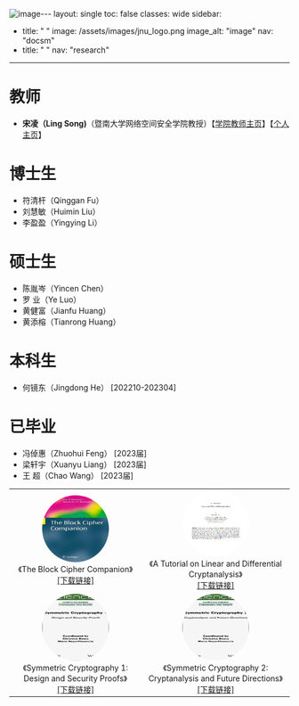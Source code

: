 ![image](https://github.com/jnu-symmetric-crypto/jnu-symmetric-crypto.github.io/assets/134039672/fc4880f2-3c70-4a01-b614-20cd0328fc77)---
layout: single
toc: false
classes: wide
sidebar:
  - title: " "
    image: /assets/images/jnu_logo.png
    image_alt: "image"
    nav: "docsm"
  - title: " "
    nav: "research"  
---

# 教师

- **宋凌（Ling Song)**（暨南大学网络空间安全学院教授）【[学院教师主页](https://cybsec.jnu.edu.cn/2023/1120/c39591a781833/page.htm)】【[个人主页](https://sites.google.com/view/ling-song/home)】


# 博士生

- 符清杆（Qinggan Fu）
- 刘慧敏（Huimin Liu）
- 李盈盈（Yingying Li）


# 硕士生

- 陈胤岑（Yincen Chen）
- 罗  业（Ye Luo）
- 黄健富（Jianfu Huang）
- 黄添榕（Tianrong Huang）


# 本科生

- 何镜东（Jingdong He）  [202210-202304]

# 已毕业

- 冯倬惠（Zhuohui Feng） [2023届]
- 梁轩宇（Xuanyu Liang） [2023届]
- 王  超（Chao Wang） [2023届]



<style type="text/css">
    .member-img-container img {
        width: 120px; 
        height: 120px; 
        border-radius: 50%;
        overflow: hidden;
    }
</style>

<div class="member-img-container">
    <table width="100%">
        <tr align="center">
            <td>
                <div>
                    <img alt="book" src="/assets/images/book/book-the-block-cipher.png">
                </div>
                <div>
                    <span>《The Block Cipher Companion》</span><br/>
                    <span><a href="https://link.springer.com/book/10.1007/978-3-642-17342-4">[下载链接]</a></span>
                </div>
            </td>
            <td>
                <div>
                    <img alt="book" src="/assets/images/book/book-a-tutorail.png">
                </div>
                <div>
                    <span>《A Tutorial on Linear and Differential Cryptanalysis》</span><br/>
                    <span><a href="http://www.cs.bc.edu/~straubin/crypto2017/heys.pdf">[下载链接]</a></span>
                </div>
            </td>
        </tr>
      <tr align="center">
         <td title="内部电子版，仅供学习，可联系songlingcs@163.com">
                <div>
                    <img alt="book" src="/assets/images/book/book-symmetric-cryptography-1.png">
                </div>
                <div >
                    <span>《Symmetric Cryptography 1: Design and Security Proofs》</span><br/>
                    <span><a href="https://www.wiley.com/en-ca/Symmetric+Cryptography%2C+Volume+1%3A+Design+and+Security+Proofs-p-9781394256341">[下载链接]</a></span>
                </div>
            </td>
            <td>
                <div>
                    <img alt="book" src="/assets/images/book/book-symmetric-cryptography-2.png">
                </div>
                <div>
                    <span>《Symmetric Cryptography 2: Cryptanalysis and Future Directions》</span><br/>
                    <span><a href="https://www.wiley.com/en-ca/Symmetric+Cryptography,+Volume+2%3A+Cryptanalysis+and+Future+Directions-p-9781789451474">[下载链接]</a></span>
                </div>
            </td>
      </tr>
    </table>
</div>








